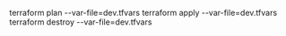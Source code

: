 terraform plan --var-file=dev.tfvars 
terraform apply --var-file=dev.tfvars 
terraform destroy --var-file=dev.tfvars 
